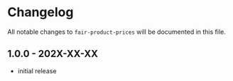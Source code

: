 # Changelog

All notable changes to `fair-product-prices` will be documented in this file.

## 1.0.0 - 202X-XX-XX

- initial release
